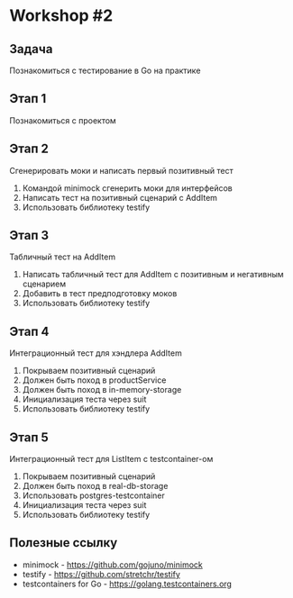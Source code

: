 # Workshop #2



## Задача

Познакомиться с тестирование в Go на практике

## Этап 1
Познакомиться с проектом

## Этап 2
Сгенерировать моки и написать первый позитивный тест

1. Командой minimock сгенерить моки для интерфейсов
2. Написать тест на позитивный сценарий с AddItem
3. Использовать библиотеку testify

## Этап 3
Табличный тест на AddItem 

1. Написать табличный тест для AddItem с позитивным и негативным сценарием
2. Добавить в тест предподготовку моков
3. Использовать библиотеку testify

## Этап 4
Интеграционный тест для хэндлера AddItem

1. Покрываем позитивный сценарий
2. Должен быть поход в productService
3. Должен быть поход в in-memory-storage
4. Инициализация теста через suit
5. Использовать библиотеку testify


## Этап 5
Интеграционный тест для ListItem c testcontainer-ом

1. Покрываем позитивный сценарий
3. Должен быть поход в real-db-storage
4. Использовать postgres-testcontainer
4. Инициализация теста через suit
5. Использовать библиотеку testify

## Полезные ссылку
+ minimock - https://github.com/gojuno/minimock
+ testify - https://github.com/stretchr/testify
+ testcontainers for Go - https://golang.testcontainers.org